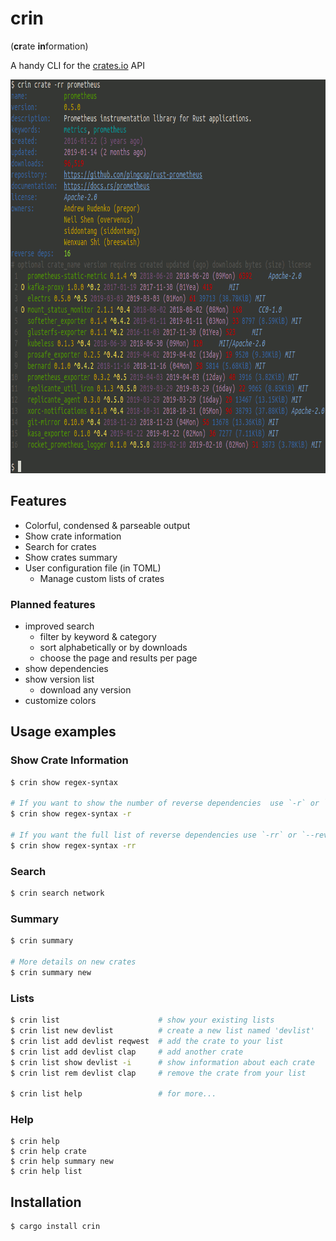# crin

(**cr**ate **in**formation)

A handy CLI for the [crates.io](https://crates.io) API

<img src="https://github.com/joseluis/crin/blob/master/res/screenshot.png?raw=true" width="860"  height="630"/>

## Features

- Colorful, condensed & parseable output
- Show crate information
- Search for crates
- Show crates summary
- User configuration file (in TOML)
  - Manage custom lists of crates

### Planned features

- improved search
  - filter by keyword & category
  - sort alphabetically or by downloads
  - choose the page and results per page
- show dependencies
- show version list
  - download any version
- customize colors

## Usage examples

### Show Crate Information
```sh
$ crin show regex-syntax

# If you want to show the number of reverse dependencies  use `-r` or `--reverse`:
$ crin show regex-syntax -r

# If you want the full list of reverse dependencies use `-rr` or `--reverse --reverse`:
$ crin show regex-syntax -rr
```

### Search
```sh
$ crin search network
```


### Summary

```sh
$ crin summary

# More details on new crates
$ crin summary new
```

### Lists

```sh
$ crin list                      # show your existing lists
$ crin list new devlist          # create a new list named 'devlist'
$ crin list add devlist reqwest  # add the crate to your list
$ crin list add devlist clap     # add another crate
$ crin list show devlist -i      # show information about each crate
$ crin list rem devlist clap     # remove the crate from your list

$ crin list help                 # for more...
```


### Help
```
$ crin help
$ crin help crate
$ crin help summary new
$ crin help list
```

## Installation

```sh
$ cargo install crin
```
